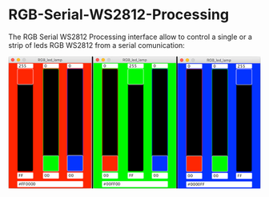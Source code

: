 # RGB-Serial-WS2812-Processing

The RGB Serial WS2812 Processing interface allow to control a single or a strip of leds RGB WS2812 from a serial comunication:

![RGB WS2812 Processing Interface](https://github.com/Mauroalfieri/RGB-Serial-WS2812-Processing/blob/master/images/RGB%20interfece%20Neopixel%20ws2812%20serial%20processing.jpg)
